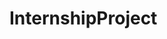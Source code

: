 # InternshipProject

<html>
<a href="https://github.com/shrikantpadhy18/github-readme-stats"></a>
</html>
